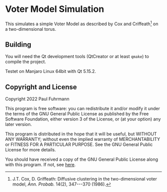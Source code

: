# Voter Model Simulation

This simulates a simple Voter Model as described by Cox and Criffeath[^cox-griffeath] on a two-dimensional torus.


## Building

You will need the Qt development tools (QtCreator or at least `qmake`) to compile the project.

Testet on Manjaro Linux 64bit with Qt 5.15.2.

## Copyright and License

Copyright 2022 Paul Fuhrmann

This program is free software: you can redistribute it and/or modify
it under the terms of the GNU General Public License as published by
the Free Software Foundation, either version 3 of the License, or
(at your option) any later version.

This program is distributed in the hope that it will be useful,
but WITHOUT ANY WARRANTY; without even the implied warranty of
MERCHANTABILITY or FITNESS FOR A PARTICULAR PURPOSE.  See the
GNU General Public License for more details.

You should have received a copy of the GNU General Public License
along with this program.  If not, see [here](http://www.gnu.org/licenses/).


[^cox-griffeath]: J.T. Cox, D. Griffeath: Diffusive clustering in the two-dimensional voter model, *Ann. Probab.* 14(2), 347---370 (1986).
